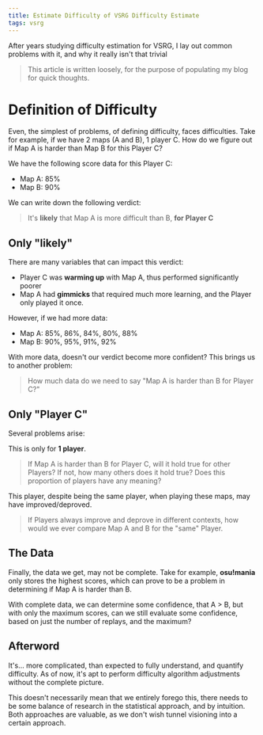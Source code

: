 ```yaml
---
title: Estimate Difficulty of VSRG Difficulty Estimate
tags: vsrg
---
```


After years studying difficulty estimation for VSRG, I lay out common problems
with it, and why it really isn't that trivial

<!--more-->
> This article is written loosely, for the purpose of populating my blog for
> quick thoughts.

# Definition of Difficulty

Even, the simplest of problems, of defining difficulty, faces difficulties. Take
for example, if we have 2 maps (A and B), 1 player C. How do we figure out if
Map A is harder than Map B for this Player C?

We have the following score data for this Player C:

- Map A: 85%
- Map B: 90%

We can write down the following verdict:
> It's **likely** that Map A is more difficult than B, **for Player C**

## Only "likely"

There are many variables that can impact this verdict:

- Player C was **warming up** with Map A, thus performed significantly poorer
- Map A had **gimmicks** that required much more learning, and the Player only
  played it once.

However, if we had more data:

- Map A: 85%, 86%, 84%, 80%, 88%
- Map B: 90%, 95%, 91%, 92%

With more data, doesn't our verdict become more confident?
This brings us to another problem:
> How much data do we need to say "Map A is harder than B for Player C?"

## Only "Player C"

Several problems arise:

This is only for **1 player**.

> If Map A is harder than B for Player C, will it hold true for other Players?
> If not, how many others does it hold true? Does this proportion of players have
> any meaning?

This player, despite being the same player, when playing these maps, may have
improved/deproved.

> If Players always improve and deprove in different contexts, how would we ever
> compare Map A and B for the "same" Player.

## The Data

Finally, the data we get, may not be complete. Take for example, **osu!mania**
only stores the highest scores, which can prove to be a problem in determining
if Map A is harder than B.

With complete data, we can determine some confidence, that A > B, but with only
the maximum scores, can we still evaluate some confidence, based on just the
number of replays, and the maximum?

## Afterword

It's... more complicated, than expected to fully understand, and quantify
difficulty. As of now, it's apt to perform difficulty algorithm adjustments
without the complete picture.

This doesn't necessarily mean that we entirely forego this, there needs to be
some balance of research in the statistical approach, and by intuition. Both
approaches are valuable, as we don't wish tunnel visioning into a certain
approach.
